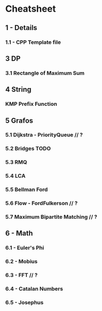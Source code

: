 # Cheatsheet

## 1 - Details
### 1.1 - CPP Template file

## 3 DP
### 3.1 Rectangle of Maximum Sum

## 4 String
### KMP Prefix Function

## 5 Grafos
### 5.1 Dijkstra - PriorityQueue // ?
### 5.2 Bridges TODO
### 5.3 RMQ
### 5.4 LCA
### 5.5 Bellman Ford
### 5.6 Flow - FordFulkerson // ?
### 5.7 Maximum Bipartite Matching // ?

## 6 - Math
### 6.1 - Euler's Phi
### 6.2 - Mobius
### 6.3 - FFT // ?
### 6.4 - Catalan Numbers
### 6.5 - Josephus